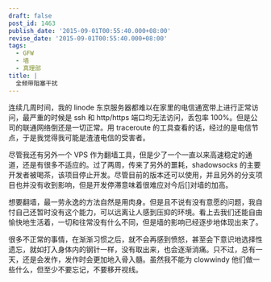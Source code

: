 ```yaml
---
draft: false
post_id: 1463
publish_date: '2015-09-01T00:55:40.000+08:00'
revise_date: '2015-09-01T00:55:40.000+08:00'
tags:
  - GFW
  - 墙
  - 真理部
title: |
  全频带阻塞干扰
---
```


连续几周时间，我的 linode 东京服务器都难以在家里的电信通宽带上进行正常访问，最严重的时候是 ssh 和 http/https 端口均无法访问，丢包率 100%。但是公司的联通网络倒还是一切正常。用 traceroute 的工具查看的话，经过的是电信节点，于是我觉得我可能是渣渣电信的受害者。

尽管我还有另外一个 VPS 作为翻墙工具，但是少了一个一直以来高速稳定的通道，还是有很多不适应的。过了两周，传来了另外的噩耗，shadowsocks 的主要开发者被喝茶，该项目停止开发。尽管目前的版本还可以使用，并且另外的分支项目也并没有收到影响，但是开发停滞意味着很难应对今后\[\]对墙的加高。

想要翻墙，最一劳永逸的方法自然是用肉身。但是且不说有没有意愿的问题，我自忖自己还暂时没有这个能力，可以远离让人感到压抑的环境。看上去我们还能自由愉快地生活着，一切和往常没有什么不同，但是墙的影响已经逐步地体现出来了。

很多不正常的事情，在渐渐习惯之后，就不会再感到愤怒，甚至会下意识地选择性遗忘，就如打入身体内的钢针一样，没有取出来，也会逐渐消痛。只不过，总有一天，还是会发作，发作时会更加地入骨入髓。虽然我不能为 clowwindy 他们做一些什么，但至少不要忘记，不要移开视线。
